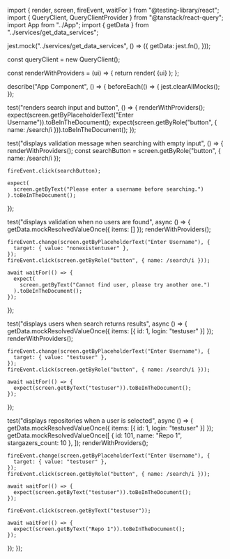 import { render, screen, fireEvent, waitFor } from "@testing-library/react";
import { QueryClient, QueryClientProvider } from "@tanstack/react-query";
import App from "../App";
import { getData } from "../services/get_data_services";

jest.mock("../services/get_data_services", () => ({
  getData: jest.fn(),
}));

const queryClient = new QueryClient();

const renderWithProviders = (ui) => {
  return render(
    <QueryClientProvider client={queryClient}>{ui}</QueryClientProvider>
  );
};

describe("App Component", () => {
  beforeEach(() => {
    jest.clearAllMocks();
  });

  test("renders search input and button", () => {
    renderWithProviders(<App />);
    expect(screen.getByPlaceholderText("Enter Username")).toBeInTheDocument();
    expect(screen.getByRole("button", { name: /search/i })).toBeInTheDocument();
  });

  test("displays validation message when searching with empty input", () => {
    renderWithProviders(<App />);
    const searchButton = screen.getByRole("button", { name: /search/i });

    fireEvent.click(searchButton);

    expect(
      screen.getByText("Please enter a username before searching.")
    ).toBeInTheDocument();
  });

  test("displays validation when no users are found", async () => {
    getData.mockResolvedValueOnce({ items: [] });
    renderWithProviders(<App />);

    fireEvent.change(screen.getByPlaceholderText("Enter Username"), {
      target: { value: "nonexistentuser" },
    });
    fireEvent.click(screen.getByRole("button", { name: /search/i }));

    await waitFor(() => {
      expect(
        screen.getByText("Cannot find user, please try another one.")
      ).toBeInTheDocument();
    });
  });

  test("displays users when search returns results", async () => {
    getData.mockResolvedValueOnce({ items: [{ id: 1, login: "testuser" }] });
    renderWithProviders(<App />);

    fireEvent.change(screen.getByPlaceholderText("Enter Username"), {
      target: { value: "testuser" },
    });
    fireEvent.click(screen.getByRole("button", { name: /search/i }));

    await waitFor(() => {
      expect(screen.getByText("testuser")).toBeInTheDocument();
    });
  });

  test("displays repositories when a user is selected", async () => {
    getData.mockResolvedValueOnce({ items: [{ id: 1, login: "testuser" }] });
    getData.mockResolvedValueOnce([
      { id: 101, name: "Repo 1", stargazers_count: 10 },
    ]);
    renderWithProviders(<App />);

    fireEvent.change(screen.getByPlaceholderText("Enter Username"), {
      target: { value: "testuser" },
    });
    fireEvent.click(screen.getByRole("button", { name: /search/i }));

    await waitFor(() => {
      expect(screen.getByText("testuser")).toBeInTheDocument();
    });

    fireEvent.click(screen.getByText("testuser"));

    await waitFor(() => {
      expect(screen.getByText("Repo 1")).toBeInTheDocument();
    });
  });
});

